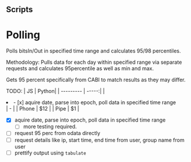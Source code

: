 ## Scripts
# Polling
Polls bitsIn/Out in specified time range and calculates 95/98 percentiles.

Methodology:
Pulls data for each day within specified range via separate requests and calculates 95percentile as well as min and max.

Gets 95 percent specifically from CABI to match results as they may differ.

TODO: 
|    JS     | Python|
| --------- | -----:|
| <li>- [x] aquire date, parse into epoch, poll data in specified time range</li>| - |
| Phone     |   $12 |
| Pipe      |    $1 |

- [x] aquire date, parse into epoch, poll data in specified time range
	- [ ] more testing required.
- [ ] request 95 perc from odata directly
- [ ] request details like ip, start time, end time from user, group name from user
- [ ] prettify output using `tabulate`